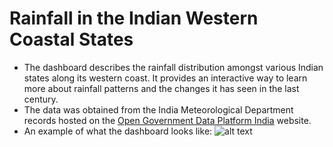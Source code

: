 # Rainfall in the Indian Western Coastal States

- The dashboard describes the rainfall distribution amongst various Indian states along its western coast. It provides an interactive way to learn more about rainfall patterns and the changes it has seen in the last century.
- The data was obtained from the India Meteorological Department records hosted on the [Open Government Data Platform India](https://data.gov.in/catalog/rainfall-india?page=1) website.
- An example of what the dashboard looks like:
  ![alt text](https://github.com/rahul-suvarna/west-coast-states-rainfall/blob/main/west-coast-rainfall.PNG)
